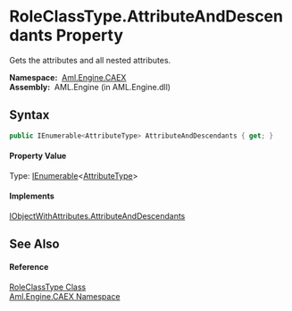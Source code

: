 RoleClassType.AttributeAndDescendants Property
==============================================
Gets the attributes and all nested attributes.

  **Namespace:**  [Aml.Engine.CAEX][1]  
  **Assembly:**  AML.Engine (in AML.Engine.dll)

Syntax
------

```csharp
public IEnumerable<AttributeType> AttributeAndDescendants { get; }
```

#### Property Value
Type: [IEnumerable][2]&lt;[AttributeType][3]>
#### Implements
[IObjectWithAttributes.AttributeAndDescendants][4]  


See Also
--------

#### Reference
[RoleClassType Class][5]  
[Aml.Engine.CAEX Namespace][1]  

[1]: ../README.md
[2]: https://docs.microsoft.com/dotnet/api/system.collections.generic.ienumerable-1
[3]: ../AttributeType/README.md
[4]: ../IObjectWithAttributes/AttributeAndDescendants.md
[5]: README.md
[6]: https://www.automationml.org
[7]: ../../icons/logoShade.png